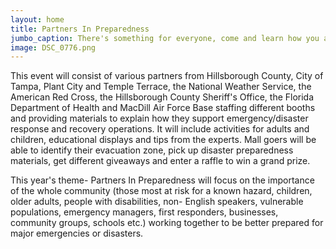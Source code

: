 ```yaml
---
layout: home
title: Partners In Preparedness
jumbo_caption: There's something for everyone, come and learn how you and your loved ones can better Prepare, Plan and Stay Informed for major emergencies or disasters.
image: DSC_0776.png
---
```


This event will consist of various partners from Hillsborough County, City of Tampa, Plant City and Temple Terrace, the National Weather Service, the American Red Cross, the Hillsborough County Sheriff's Office, the Florida Department of Health and MacDill Air Force Base staffing different booths and providing materials to explain how they support emergency/disaster response and recovery operations. It will include activities for adults and children, educational displays and tips from the experts. Mall goers will be able to identify their evacuation zone, pick up disaster preparedness materials, get different giveaways and enter a raffle to win a grand prize.


This year's theme- Partners In Preparedness will focus on the importance of the whole community (those most at risk for a known hazard, children, older adults, people with disabilities, non- English speakers, vulnerable populations, emergency managers, first responders, businesses, community groups, schools etc.) working together to be better prepared for major emergencies or disasters.
